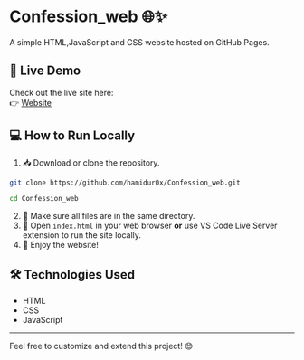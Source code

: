 # Confession_web 🌐✨

A simple HTML,JavaScript and CSS website hosted on GitHub Pages.

## 🚀 Live Demo

Check out the live site here:  
👉 [Website](https://hamidur0x.github.io/Confession_web/)

## 💻 How to Run Locally
1. 📥 Download or clone the repository.
```bash
git clone https://github.com/hamidur0x/Confession_web.git
```
```bash
cd Confession_web
```

2. 📂 Make sure all files are in the same directory.  
3. 🌟 Open `index.html` in your web browser **or** use VS Code Live Server extension to run the site locally.  
4. 🎉 Enjoy the website!

## 🛠️ Technologies Used

- HTML 
- CSS
- JavaScript

---

Feel free to customize and extend this project! 😊

